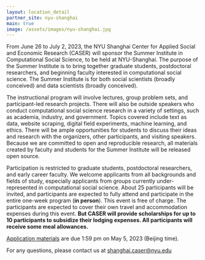 ```yaml
---
layout: location_detail
partner_site: nyu-shanghai
main: true
image: /assets/images/nyu-shanghai.jpg
---
```


From June 26 to July 2, 2023, the NYU Shanghai Center for Applied Social and Economic Research (CASER) will sponsor the Summer Institute in Computational Social Science, to be held at NYU-Shanghai. The purpose of the Summer Institute is to bring together graduate students, postdoctoral researchers, and beginning faculty interested in computational social science. The Summer Institute is for both social scientists (broadly conceived) and data scientists (broadly conceived).

The instructional program will involve lectures, group problem sets, and participant-led research projects. There will also be outside speakers who conduct computational social science research in a variety of settings, such as academia, industry, and government. Topics covered include text as data, website scraping, digital field experiments, machine learning, and ethics. There will be ample opportunities for students to discuss their ideas and research with the organizers, other participants, and visiting speakers. Because we are committed to open and reproducible research, all materials created by faculty and students for the Summer Institute will be released open source.

Participation is restricted to graduate students, postdoctoral researchers, and early career faculty. We welcome applicants from all backgrounds and fields of study, especially applicants from groups currently under-represented in computational social science. About 25 participants will be invited, and participants are expected to fully attend and participate in the entire one-week program (**in person**). This event is free of charge. The participants are expected to cover their own travel and accommodation expenses during this event. **But CASER will provide scholarships for up to 10 participants to subsidize their lodging expenses. All participants will receive some meal allowances.**

[Application materials](https://compsocialscience.github.io/summer-institute/2023/nyu-shanghai/apply) are due 1:59 pm on May 5, 2023 (Beijing time).

For any questions, please contact us at shanghai.caser@nyu.edu
